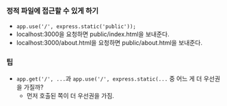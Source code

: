 ### 정적 파일에 접근할 수 있게 하기
- ```app.use('/', express.static('public'));```
- localhost:3000을 요청하면 public/index.html을 보내준다.
- localhost:3000/about.html을 요청하면 public/about.html을 보내준다.

### 팁
- ```app.get('/', ...```과 ```app.use('/', express.static(...``` 중 어느 게 더 우선권을 가질까?
	- 먼저 호출된 쪽이 더 우선권을 가짐.
